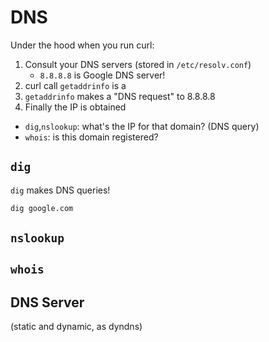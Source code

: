 # DNS

Under the hood when you run curl:
1. Consult your DNS servers (stored in `/etc/resolv.conf`)
   - `8.8.8.8` is Google DNS server!
2. curl call `getaddrinfo` is a 
3. `getaddrinfo` makes a "DNS request" to 8.8.8.8
4. Finally the IP is obtained


- `dig`,`nslookup`: what's the IP for that domain? (DNS query)
- `whois`: is this domain registered?

## `dig`

`dig` makes DNS queries!

```bash
dig google.com
```

## `nslookup`


## `whois`


## DNS Server

(static and dynamic, as dyndns)
